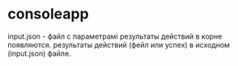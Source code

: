 # consoleapp

input.json - файл с параметрамі
результаты действий в корне появляются.
результаты действий (фейл или успех) в исходном (input.json) файле.
